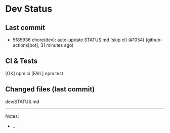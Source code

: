 # Dev Status

## Last commit
- 5f85936 chore(dev): auto-update STATUS.md [skip ci] (#1054) (github-actions[bot], 31 minutes ago)
## CI & Tests
[OK] npm ci
[FAIL] npm test

## Changed files (last commit)
dev/STATUS.md

---
Notes:
- ...
